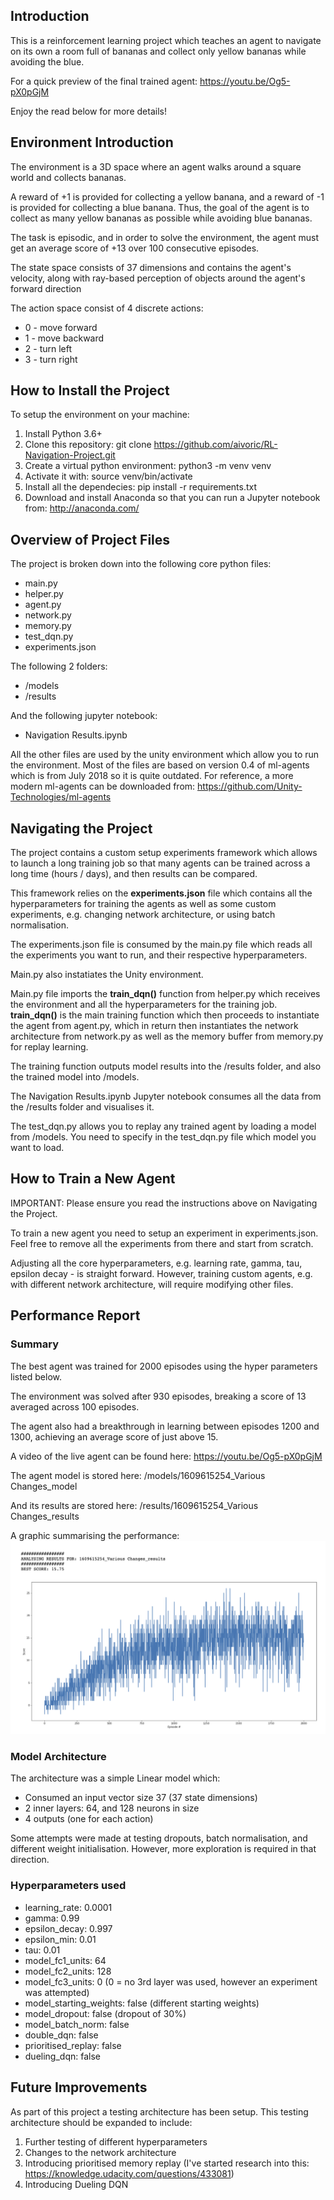 ## Introduction

This is a reinforcement learning project which teaches an agent to navigate on its own a room full of bananas and collect only yellow bananas while avoiding the blue.

For a quick preview of the final trained agent:
https://youtu.be/Og5-pX0pGjM

Enjoy the read below for more details!

## Environment Introduction

The environment is a 3D space where an agent walks around a square world and collects bananas.

A reward of +1 is provided for collecting a yellow banana, and a reward of -1 is provided for collecting a blue banana. Thus, the goal of the agent is to collect as many yellow bananas as possible while avoiding blue bananas.

The task is episodic, and in order to solve the environment, the agent must get an average score of +13 over 100 consecutive episodes.

The state space consists of 37 dimensions and contains the agent's velocity, along with ray-based perception of objects around the agent's forward direction

The action space consist of 4 discrete actions:
- 0 - move forward
- 1 - move backward
- 2 - turn left
- 3 - turn right 

## How to Install the Project

To setup the environment on your machine:
1. Install Python 3.6+
2. Clone this repository:
        git clone https://github.com/aivoric/RL-Navigation-Project.git
3. Create a virtual python environment:
        python3 -m venv venv
4. Activate it with:
        source venv/bin/activate
5. Install all the dependecies:
        pip install -r requirements.txt
6. Download and install Anaconda so that you can run a Jupyter notebook from:
        http://anaconda.com/

## Overview of Project Files

The project is broken down into the following core python files:
- main.py
- helper.py
- agent.py
- network.py
- memory.py
- test_dqn.py
- experiments.json

The following 2 folders:
- /models
- /results

And the following jupyter notebook:
- Navigation Results.ipynb

All the other files are used by the unity environment which allow you to run the environment. Most of the files are based on version 0.4 of ml-agents which is from July 2018 so it is quite outdated. For reference, a more modern ml-agents can be downloaded from: 
https://github.com/Unity-Technologies/ml-agents 

## Navigating the Project

The project contains a custom setup experiments framework which allows to launch a long training job so that many agents can be trained across a long time (hours / days), and then results can be compared.

This framework relies on the **experiments.json** file which contains all the hyperparameters for training the agents as well as some custom experiments, e.g. changing network architecture, or using batch normalisation.

The experiments.json file is consumed by the main.py file which reads all the experiments you want to run, and their respective hyperparameters.

Main.py also instatiates the Unity environment.

Main.py file imports the **train_dqn()** function from helper.py which receives the environment and all the hyperparameters for the training job. **train_dqn()** is the main training function which then proceeds to instantiate the agent from agent.py, which in return then instantiates the network architecture from network.py as well as the memory buffer from memory.py for replay learning.

The training function outputs model results into the /results folder, and also the trained model into /models.

The Navigation Results.ipynb Jupyter notebook consumes all the data from the /results folder and visualises it.

The test_dqn.py allows you to replay any trained agent by loading a model from /models. You need to specify in the test_dqn.py file which model you want to load.

## How to Train a New Agent

IMPORTANT: Please ensure you read the instructions above on Navigating the Project.

To train a new agent you need to setup an experiment in experiments.json. Feel free to remove all the experiments from there and start from scratch.

Adjusting all the core hyperparameters, e.g. learning rate, gamma, tau, epsilon decay - is straight forward. However, training custom agents, e.g. with different network architecture, will require modifying other files.

## Performance Report

### Summary

The best agent was trained for 2000 episodes using the hyper parameters listed below.

The environment was solved after 930 episodes, breaking a score of 13 averaged across 100 episodes.

The agent also had a breakthrough in learning between episodes 1200 and 1300, achieving an average score of just above 15.

A video of the live agent can be found here:
https://youtu.be/Og5-pX0pGjM

The agent model is stored here:
/models/1609615254_Various Changes_model

And its results are stored here:
/results/1609615254_Various Changes_results

A graphic summarising the performance:
!["Model Results"](https://github.com/aivoric/RL-Navigation-Project/blob/master/model_results.png?raw=true)

### Model Architecture

The architecture was a simple Linear model which:
- Consumed an input vector size 37 (37 state dimensions)
- 2 inner layers: 64, and 128 neurons in size
- 4 outputs (one for each action)

Some attempts were made at testing dropouts, batch normalisation, and different weight initialisation. However, more exploration is required in that direction.

### Hyperparameters used

- learning_rate: 0.0001
- gamma: 0.99
- epsilon_decay: 0.997
- epsilon_min: 0.01
- tau: 0.01
- model_fc1_units: 64
- model_fc2_units: 128
- model_fc3_units: 0   (0 = no 3rd layer was used, however an experiment was attempted)
- model_starting_weights: false   (different starting weights)
- model_dropout: false     (dropout of 30%)
- model_batch_norm: false
- double_dqn: false
- prioritised_replay: false
- dueling_dqn: false

## Future Improvements

As part of this project a testing architecture has been setup. This testing architecture should be expanded to include:
1. Further testing of different hyperparameters
2. Changes to the network architecture
3. Introducing prioritised memory replay (I've started research into this: https://knowledge.udacity.com/questions/433081)
4. Introducing Dueling DQN